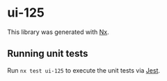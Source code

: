 # ui-125

This library was generated with [Nx](https://nx.dev).

## Running unit tests

Run `nx test ui-125` to execute the unit tests via [Jest](https://jestjs.io).
